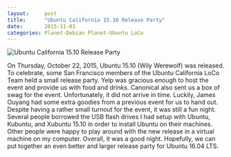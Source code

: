 ```yaml
---
layout:     post
title:      "Ubuntu California 15.10 Release Party"
date:       2015-11-03
categories: Planet-Debian Planet-Ubuntu LoCo
---
```


![Ubuntu California 15.10 Release Party](http://people.ubuntu.com/~nhandler/images/11032015-Ubuntu15.10ReleaseParty.jpg)

On Thursday, October 22, 2015, Ubuntu 15.10 (Wily Werewolf) was released. To celebrate, some San Francisco members of the Ubuntu California LoCo Team held a small release party. Yelp was gracious enough to host the event and provide us with food and drinks. Canonical also sent us a box of swag for the event. Unfortunately, it did not arrive in time. Luckily, James Ouyang had some extra goodies from a previous event for us to hand out. Despite having a rather small turnout for the event, it was still a fun night. Several people borrowed the USB flash drives I had setup with Ubuntu, Kubuntu, and Xubuntu 15.10 in order to install Ubuntu on their machines. Other people were happy to play around with the new release in a virtual machine on my computer. Overall, it was a good night. Hopefully, we can put together an even better and larger release party for Ubuntu 16.04 LTS.
